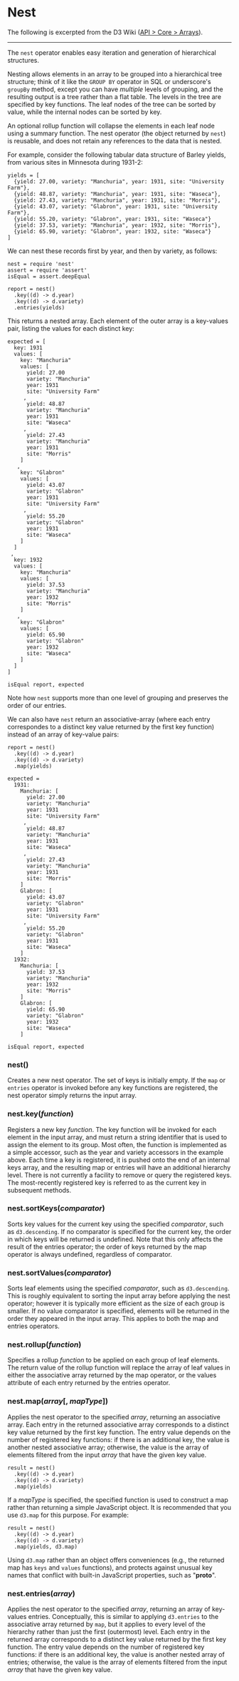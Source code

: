 # Nest

The following is excerpted from the D3 Wiki ([API > Core > Arrays](https://github.com/mbostock/d3/wiki/Arrays#-nest)).

---

The `nest` operator enables easy iteration and generation of hierarchical structures. 

Nesting allows elements in an array to be grouped into a hierarchical tree
structure; think of it like the `GROUP BY` operator in SQL or underscore's
`groupBy` method, except you can have *multiple* levels of grouping, and the resulting output is a tree rather than a flat table. The levels in the tree are specified by key functions. The leaf nodes of the tree can be sorted by value, while the internal nodes can be sorted by key. 

An optional rollup function will collapse the elements in each leaf node using a summary function. The nest operator (the object returned by `nest`) is reusable, and does not retain any references to the data that is nested.

For example, consider the following tabular data structure of Barley yields, from various sites in Minnesota during 1931-2:

    yields = [
      {yield: 27.00, variety: "Manchuria", year: 1931, site: "University Farm"},
      {yield: 48.87, variety: "Manchuria", year: 1931, site: "Waseca"},
      {yield: 27.43, variety: "Manchuria", year: 1931, site: "Morris"},
      {yield: 43.07, variety: "Glabron", year: 1931, site: "University Farm"},
      {yield: 55.20, variety: "Glabron", year: 1931, site: "Waseca"}
      {yield: 37.53, variety: "Manchuria", year: 1932, site: "Morris"},
      {yield: 65.90, variety: "Glabron", year: 1932, site: "Waseca"}
    ]

We can nest these records first by year, and then by variety, as follows:

    nest = require 'nest'
    assert = require 'assert'
    isEqual = assert.deepEqual

    report = nest()
      .key((d) -> d.year)
      .key((d) -> d.variety)
      .entries(yields)

This returns a nested array. Each element of the outer array is a key-values pair, listing the values for each distinct key:

    expected = [
      key: 1931
      values: [
        key: "Manchuria"
        values: [
          yield: 27.00
          variety: "Manchuria"
          year: 1931
          site: "University Farm"
         ,
          yield: 48.87
          variety: "Manchuria"
          year: 1931
          site: "Waseca"
         ,
          yield: 27.43
          variety: "Manchuria"
          year: 1931
          site: "Morris"
        ]
       ,
        key: "Glabron"
        values: [
          yield: 43.07
          variety: "Glabron"
          year: 1931
          site: "University Farm"
         ,
          yield: 55.20
          variety: "Glabron"
          year: 1931
          site: "Waseca"
        ]
      ]
     ,
      key: 1932
      values: [
        key: "Manchuria"
        values: [
          yield: 37.53
          variety: "Manchuria"
          year: 1932
          site: "Morris"
        ]
       ,
        key: "Glabron"
        values: [
          yield: 65.90
          variety: "Glabron"
          year: 1932
          site: "Waseca"
        ]
      ]
    ]

    isEqual report, expected

Note how `nest` supports more than one level of grouping and preserves the
order of our entries.

We can also have `nest` return an associative-array (where each entry
correspondes to a distinct key value returned by the first key function) instead of an array of key-value pairs:

    report = nest()
      .key((d) -> d.year)
      .key((d) -> d.variety)
      .map(yields)

    expected =
      1931:
        Manchuria: [
          yield: 27.00
          variety: "Manchuria"
          year: 1931
          site: "University Farm"
         ,
          yield: 48.87
          variety: "Manchuria"
          year: 1931
          site: "Waseca"
         ,
          yield: 27.43
          variety: "Manchuria"
          year: 1931
          site: "Morris"
        ]
        Glabron: [
          yield: 43.07
          variety: "Glabron"
          year: 1931
          site: "University Farm"
         ,
          yield: 55.20
          variety: "Glabron"
          year: 1931
          site: "Waseca"
        ]
      1932:
        Manchuria: [
          yield: 37.53
          variety: "Manchuria"
          year: 1932
          site: "Morris"
        ]
        Glabron: [
          yield: 65.90
          variety: "Glabron"
          year: 1932
          site: "Waseca"
        ]

    isEqual report, expected


### nest()

Creates a new nest operator. The set of keys is initially empty. If the `map`
or `entries` operator is invoked before any key functions are registered, the nest operator simply returns the input array.

### nest.key(*function*)

Registers a new key *function*. The key function will be invoked for each element in the input array, and must return a string identifier that is used to assign the element to its group. Most often, the function is implemented as a simple accessor, such as the year and variety accessors in the example above. Each time a key is registered, it is pushed onto the end of an internal keys array, and the resulting map or entries will have an additional hierarchy level. There is not currently a facility to remove or query the registered keys. The most-recently registered key is referred to as the current key in subsequent methods.

### nest.sortKeys(*comparator*)

Sorts key values for the current key using the specified *comparator*, such as `d3.descending`. If no comparator is specified for the current key, the order in which keys will be returned is undefined. Note that this only affects the result of the entries operator; the order of keys returned by the map operator is always undefined, regardless of comparator.

### nest.sortValues(*comparator*)

Sorts leaf elements using the specified *comparator*, such as `d3.descending`. This is roughly equivalent to sorting the input array before applying the nest operator; however it is typically more efficient as the size of each group is smaller. If no value comparator is specified, elements will be returned in the order they appeared in the input array. This applies to both the map and entries operators.

### nest.rollup(*function*)

Specifies a rollup *function* to be applied on each group of leaf elements. The return value of the rollup function will replace the array of leaf values in either the associative array returned by the map operator, or the values attribute of each entry returned by the entries operator.

### nest.map(*array*[, *mapType*])

Applies the nest operator to the specified *array*, returning an associative array. Each entry in the returned associative array corresponds to a distinct key value returned by the first key function. The entry value depends on the number of registered key functions: if there is an additional key, the value is another nested associative array; otherwise, the value is the array of elements filtered from the input *array* that have the given key value.

    result = nest()
      .key((d) -> d.year)
      .key((d) -> d.variety)
      .map(yields)

If a *mapType* is specified, the specified function is used to construct a map rather than returning a simple JavaScript object. It is recommended that you use `d3.map` for this purpose. For example:

```
result = nest()
  .key((d) -> d.year)
  .key((d) -> d.variety)
  .map(yields, d3.map)

```

Using `d3.map` rather than an object offers conveniences (e.g., the returned map
has `keys` and `values` functions), and protects against unusual key names that conflict with built-in JavaScript properties, such as "__proto__".

### nest.entries(*array*)

Applies the nest operator to the specified *array*, returning an array of
key-values entries. Conceptually, this is similar to applying `d3.entries` to
the associative array returned by `map`, but it applies to every level of the hierarchy rather than just the first (outermost) level. Each entry in the returned array corresponds to a distinct key value returned by the first key function. The entry value depends on the number of registered key functions: if there is an additional key, the value is another nested array of entries; otherwise, the value is the array of elements filtered from the input *array* that have the given key value.
